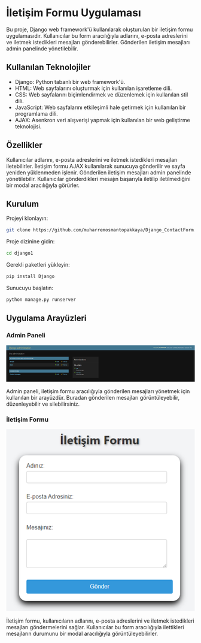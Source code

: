 # İletişim Formu Uygulaması
Bu proje, Django web framework'ü kullanılarak oluşturulan bir iletişim formu uygulamasıdır. Kullanıcılar bu form aracılığıyla adlarını, e-posta adreslerini ve iletmek istedikleri mesajları gönderebilirler. Gönderilen iletişim mesajları admin panelinde yönetilebilir.

## Kullanılan Teknolojiler
- Django: Python tabanlı bir web framework'ü.
- HTML: Web sayfalarını oluşturmak için kullanılan işaretleme dili.
- CSS: Web sayfalarını biçimlendirmek ve düzenlemek için kullanılan stil dili.
- JavaScript: Web sayfalarını etkileşimli hale getirmek için kullanılan bir programlama dili.
- AJAX: Asenkron veri alışverişi yapmak için kullanılan bir web geliştirme teknolojisi.

## Özellikler
Kullanıcılar adlarını, e-posta adreslerini ve iletmek istedikleri mesajları iletebilirler.
İletişim formu AJAX kullanılarak sunucuya gönderilir ve sayfa yeniden yüklenmeden işlenir.
Gönderilen iletişim mesajları admin panelinde yönetilebilir.
Kullanıcılar gönderdikleri mesajın başarıyla iletilip iletilmediğini bir modal aracılığıyla görürler.

## Kurulum
Projeyi klonlayın:
 ```bash
git clone https://github.com/muharremosmantopakkaya/Django_ContactForm.git
```
Proje dizinine gidin:
 ```bash
cd django1
```
Gerekli paketleri yükleyin:
 ```bash
pip install Django
```
Sunucuyu başlatın:
 ```bash
python manage.py runserver
```
## Uygulama Arayüzleri

### Admin Paneli

![Admin Paneli](django1/img/adminpanel.png)

Admin paneli, iletişim formu aracılığıyla gönderilen mesajları yönetmek için kullanılan bir arayüzdür. Buradan gönderilen mesajları görüntüleyebilir, düzenleyebilir ve silebilirsiniz.

### İletişim Formu

![İletişim Formu](django1/img/iletisim.png)

İletişim formu, kullanıcıların adlarını, e-posta adreslerini ve iletmek istedikleri mesajları göndermelerini sağlar. Kullanıcılar bu form aracılığıyla ilettikleri mesajların durumunu bir modal aracılığıyla görüntüleyebilirler.
